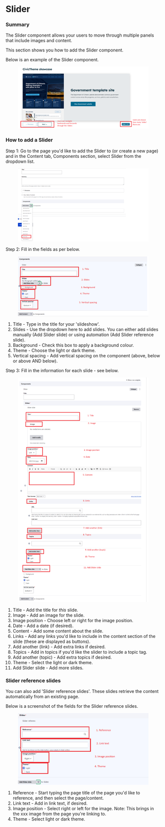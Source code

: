 # Slider

### Summary

The Slider component allows your users to move through multiple panels that include images and content.

This section shows you how to add the Slider component.

Below is an example of the Slider component.

<figure><img src="../../.gitbook/assets/image (4) (1).png" alt=""><figcaption></figcaption></figure>

### How to add a Slider

Step 1: Go to the page you'd like to add the Slider to (or create a new page) and in the Content tab, Components section, select Slider from the dropdown list.

<figure><img src="../../.gitbook/assets/image (101).png" alt=""><figcaption></figcaption></figure>

Step 2: Fill in the fields as per below.

<figure><img src="../../.gitbook/assets/image (17).png" alt=""><figcaption></figcaption></figure>

1. Title - Type in the title for your 'slideshow'.
2. Slides - Use the dropdown here to add slides. You can either add slides manually (Add Slider slide) or using automation (Add Slider reference slide).
3. Background - Check this box to apply a background colour.
4. Theme - Choose the light or dark theme.
5. Vertical spacing - Add vertical spacing on the component (above, below or above AND below).

Step 3: Fill in the information for each slide - see below.

<figure><img src="../../.gitbook/assets/image (76).png" alt=""><figcaption></figcaption></figure>

1. Title - Add the title for _this_ slide.
2. Image - Add an image for the slide.
3. Image position - Choose left or right for the image position.
4. Date - Add a date (if desired).
5. Content - Add some content about the slide.
6. Links - Add any links you'd like to include in the content section of the slide (these are displayed as buttons).
7. Add another (link) - Add extra links if desired.
8. Topics - Add in topics if you'd like the slider to include a topic tag.
9. Add another (topic) - Add extra topics if desired.
10. Theme - Select the light or dark theme.
11. Add Slider slide - Add more slides.

### Slider reference slides

You can also add 'Slider reference slides'. These slides retrieve the content automatically from an existing page.

Below is a screenshot of the fields for the Slider reference slides.

<figure><img src="../../.gitbook/assets/image (53).png" alt=""><figcaption></figcaption></figure>

1. Reference - Start typing the page title of the page you'd like to reference, and then select the page/content.
2. Link text - Add in link text, if desired.
3. Image position - Select right or left for the image. Note: This brings in the xxx image from the page you're linking to.
4. Theme - Select light or dark theme.
